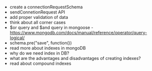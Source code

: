 - create a connectionRequestSchema
- sendConnetionRequest API
- add proper validation of data
- think about all corner cases
- $or query and $and query in mongoose - https://www.mongodb.com/docs/manual/reference/operator/query-logical/
- schema.pre("save", function())
- read more about indexes in mongoDB
- why do we need index in DB?
- what are the advantages and disadvantages of creating indexes?
- read about compound indexes